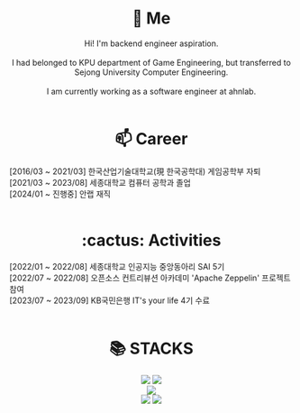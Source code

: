 
<!--
**JoWonHyeung/JoWonHyeung** is a ✨ _special_ ✨ repository because its `README.md` (this file) appears on your GitHub profile.
Here are some ideas to get you started:
- 🔭 I’m currently working on ...
- 
- 👯 I’m looking to collaborate on ...
- 🤔 I’m looking for help with ...
- 💬 Ask me about ...
- 📫 How to reach me: ...
- 😄 Pronouns: ...
- ⚡ Fun fact: ...
-->
<div align=center><h1>🌱 Me</h1></div>
 <div align=center> Hi! I'm backend engineer aspiration.</div>
 <br>
 <div align=center> I had belonged to KPU department of Game Engineering, but transferred to Sejong University Computer Engineering. </div>
 <br>
 <div align=center>
 <div align=center> I am currently working as a software engineer at ahnlab. </div>
</div>
<br>

<div align=center><h1> 📫 Career </h1> </div>
<div> [2016/03 ~ 2021/03] 한국산업기술대학교(現 한국공학대) 게임공학부 자퇴</div>
<div> [2021/03 ~ 2023/08] 세종대학교 컴퓨터 공학과 졸업</div>
<div> [2024/01 ~ 진행중] 안랩 재직</div>

<br>
<div align=center><h1> :cactus: Activities </h1></div>
<div> [2022/01 ~ 2022/08] 세종대학교 인공지능 중앙동아리 SAI 5기 </div>
<div> [2022/07 ~ 2022/08] 오픈소스 컨트리뷰션 아카데미 'Apache Zeppelin' 프로젝트 참여</div>
<div> [2023/07 ~ 2023/09] KB국민은행 IT's your life 4기 수료</div>

<br>
<div align=center><h1>📚 STACKS</h1></div>

<div align="center">
  <img src="https://img.shields.io/badge/java-007396?style=for-the-badge&logo=java&logoColor=white"> 
  <img src="https://img.shields.io/badge/python-3776AB?style=for-the-badge&logo=python&logoColor=white">
  <br>
  <img src="https://img.shields.io/badge/Spring-6DB33F?style=for-the-badge&logo=Spring%20Boot&logoColor=white">
  <br>
  <img src="https://img.shields.io/badge/github-181717?style=for-the-badge&logo=github&logoColor=white">
  <img src="https://img.shields.io/badge/git-F05032?style=for-the-badge&logo=git&logoColor=white">
 </div>
